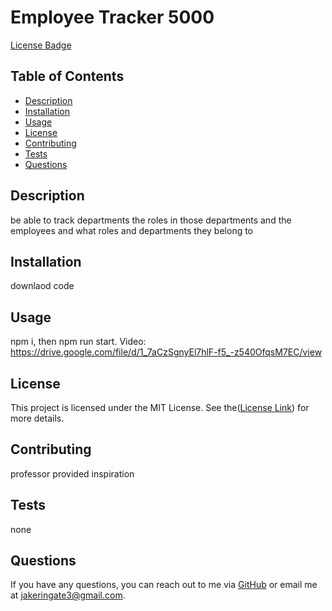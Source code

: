 # Employee Tracker 5000

[License Badge](https://img.shields.io/badge/license-MIT-blue.svg)

## Table of Contents
- [Description](#description)
- [Installation](#installation)
- [Usage](#usage)
- [License](#license)
- [Contributing](#contributing)
- [Tests](#tests)
- [Questions](#questions)

## Description
be able to track departments the roles in those departments and the employees and what roles and departments they belong to

## Installation
downlaod code

## Usage
npm i, then npm run start. Video: https://drive.google.com/file/d/1_7aCzSgnyEl7hlF-f5_-z540OfqsM7EC/view

## License
  This project is licensed under the MIT License. See the([License Link](https://opensource.org/licenses/MIT)) for more details.

## Contributing
professor provided inspiration

## Tests
none

## Questions
If you have any questions, you can reach out to me via [GitHub](https://github.com/JAKES-CLOUD-SPACE) or email me at jakeringate3@gmail.com.